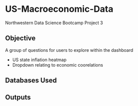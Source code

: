 # US-Macroeconomic-Data
Northwestern Data Science Bootcamp Project 3


## Objective
A group of questions for users to explore within the dashboard

- US state inflation heatmap
- Dropdown relating to economic coorelations

## Databases Used

## Outputs
